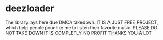 # deezloader
The library lays here due DMCA takedown. IT IS A JUST FREE PROJECT, which help people poor like me to listen their favorite music. PLEASE DO NOT TAKE DOWN IT IS COMPLETLY NO PROFIT THANKS YOU A LOT
